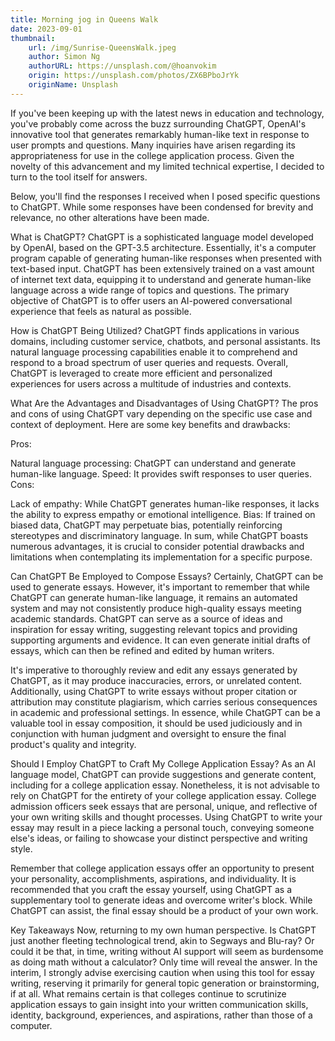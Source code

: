 ```yaml
---
title: Morning jog in Queens Walk
date: 2023-09-01
thumbnail:
    url: /img/Sunrise-QueensWalk.jpeg
    author: Simon Ng
    authorURL: https://unsplash.com/@hoanvokim
    origin: https://unsplash.com/photos/ZX6BPboJrYk
    originName: Unsplash
---
```

If you've been keeping up with the latest news in education and technology, you've probably come across the buzz surrounding ChatGPT, OpenAI's innovative tool that generates remarkably human-like text in response to user prompts and questions. Many inquiries have arisen regarding its appropriateness for use in the college application process. Given the novelty of this advancement and my limited technical expertise, I decided to turn to the tool itself for answers.

Below, you'll find the responses I received when I posed specific questions to ChatGPT. While some responses have been condensed for brevity and relevance, no other alterations have been made.

What is ChatGPT?
ChatGPT is a sophisticated language model developed by OpenAI, based on the GPT-3.5 architecture. Essentially, it's a computer program capable of generating human-like responses when presented with text-based input. ChatGPT has been extensively trained on a vast amount of internet text data, equipping it to understand and generate human-like language across a wide range of topics and questions. The primary objective of ChatGPT is to offer users an AI-powered conversational experience that feels as natural as possible.

How is ChatGPT Being Utilized?
ChatGPT finds applications in various domains, including customer service, chatbots, and personal assistants. Its natural language processing capabilities enable it to comprehend and respond to a broad spectrum of user queries and requests. Overall, ChatGPT is leveraged to create more efficient and personalized experiences for users across a multitude of industries and contexts.

What Are the Advantages and Disadvantages of Using ChatGPT?
The pros and cons of using ChatGPT vary depending on the specific use case and context of deployment. Here are some key benefits and drawbacks:

Pros:

Natural language processing: ChatGPT can understand and generate human-like language.
Speed: It provides swift responses to user queries.
Cons:

Lack of empathy: While ChatGPT generates human-like responses, it lacks the ability to express empathy or emotional intelligence.
Bias: If trained on biased data, ChatGPT may perpetuate bias, potentially reinforcing stereotypes and discriminatory language.
In sum, while ChatGPT boasts numerous advantages, it is crucial to consider potential drawbacks and limitations when contemplating its implementation for a specific purpose.

Can ChatGPT Be Employed to Compose Essays?
Certainly, ChatGPT can be used to generate essays. However, it's important to remember that while ChatGPT can generate human-like language, it remains an automated system and may not consistently produce high-quality essays meeting academic standards. ChatGPT can serve as a source of ideas and inspiration for essay writing, suggesting relevant topics and providing supporting arguments and evidence. It can even generate initial drafts of essays, which can then be refined and edited by human writers.

It's imperative to thoroughly review and edit any essays generated by ChatGPT, as it may produce inaccuracies, errors, or unrelated content. Additionally, using ChatGPT to write essays without proper citation or attribution may constitute plagiarism, which carries serious consequences in academic and professional settings. In essence, while ChatGPT can be a valuable tool in essay composition, it should be used judiciously and in conjunction with human judgment and oversight to ensure the final product's quality and integrity.

Should I Employ ChatGPT to Craft My College Application Essay?
As an AI language model, ChatGPT can provide suggestions and generate content, including for a college application essay. Nonetheless, it is not advisable to rely on ChatGPT for the entirety of your college application essay. College admission officers seek essays that are personal, unique, and reflective of your own writing skills and thought processes. Using ChatGPT to write your essay may result in a piece lacking a personal touch, conveying someone else's ideas, or failing to showcase your distinct perspective and writing style.

Remember that college application essays offer an opportunity to present your personality, accomplishments, aspirations, and individuality. It is recommended that you craft the essay yourself, using ChatGPT as a supplementary tool to generate ideas and overcome writer's block. While ChatGPT can assist, the final essay should be a product of your own work.

Key Takeaways
Now, returning to my own human perspective. Is ChatGPT just another fleeting technological trend, akin to Segways and Blu-ray? Or could it be that, in time, writing without AI support will seem as burdensome as doing math without a calculator? Only time will reveal the answer. In the interim, I strongly advise exercising caution when using this tool for essay writing, reserving it primarily for general topic generation or brainstorming, if at all. What remains certain is that colleges continue to scrutinize application essays to gain insight into your written communication skills, identity, background, experiences, and aspirations, rather than those of a computer.